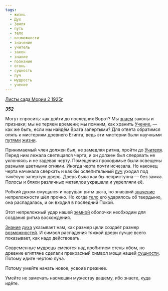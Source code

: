 ```yaml
---
tags:
  - жизнь
  - Дух
  - Земля
  - путь
  - тело
  - возможности
  - значение
  - учитель
  - закон
  - знание
  - познание
  - огонь
  - сущность
  - луч
  - мудрость
  - учение
---
```

[Листы сада Мории 2 1925г](https://127.0.0.1:4002/agni/1925)

___352___

Могут спросить: как дойти до последних Ворот? Мы [знаем](../../../tags/#познание) законы и признаки; мы не теряем времени; мы помним, как хранить [Учение](../../../tags/#учение), — как же быть, если мы найдём Врата запертыми? Для ответа обратимся опять к мистериям древнего Египта, ведь эти мистерии были научными [путями](../../../tags/#путь) [жизни](../../../tags/#жизнь).   

Принимаемый член должен был, не замедляя ритма, пройти до [Учителя](../../../tags/#учитель). Перед ним лежала светящаяся черта, и он должен был следовать не уклоняясь и не задевая черту. Помещения проходимые были освещены разными цветными огнями. Иногда черта почти исчезала. Но наконец черта начинала сверкать и как бы ослепительный [луч](../../../tags/#луч) уходил под тяжёлую запертую дверь. Дверь была как бы неприступна — без замка. Полосы и бляхи различных металлов украшали и укрепляли её.   

Робкий духом смущался и нарушал ритм шага, но знавший [значение](../../../tags/#значение) непреложности шёл прочно. Но когда [тело](../../../tags/#тело) его ударялось об твердыню, она распадалась, и он входил в последний Покой.   

Этот непреложный удар нашей [земной](../../../tags/#Земля) оболочки необходим для создания ритма восхождения.   

[Знание](../../../tags/#знание) [духа](../../../tags/#Дух) указывает нам, как размер цели создаёт размер [возможностей](../../../tags/#возможности). И символ распадения тяжкой двери лучше всего показывает, как надо действовать.   

Современные мудрецы смеются над пробитием стены лбом, но древние египтяне сделали прекрасный символ мощи нашей [сущности](../../../tags/#сущность). Потому идите чертою луча.   

Потому умейте начать новое, усвоив прежнее.   

Умейте не замечать насмешки мужеству вашему, ибо знаете, куда идёте.   


